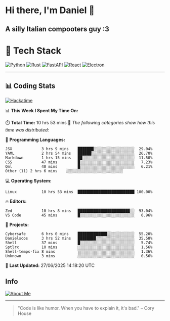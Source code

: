 # Hi there, I'm Daniel 👋

## A silly Italian compooters guy :3

# 🚀 Tech Stack

[![Python](https://img.shields.io/badge/Python-3.13%2B-blue?style=for-the-badge&logo=python&logoColor=white)](https://www.python.org/)
[![Rust](https://img.shields.io/badge/Rust-1.87%2B-black?style=for-the-badge&logo=rust&logoColor=white)](https://www.rust-lang.org/)
[![FastAPI](https://img.shields.io/badge/FastAPI-0.110.0%2B-green?style=for-the-badge&logo=fastapi&logoColor=white)](https://fastapi.tiangolo.com/)
[![React](https://img.shields.io/badge/React-19.1.0%2B-blue?style=for-the-badge&logo=react&logoColor=white)](https://react.dev/)
[![Electron](https://img.shields.io/badge/Electron-36.2.0%2B-dark?style=for-the-badge&logo=electron&logoColor=white)](https://www.electronjs.org/)

---

## 📊 Coding Stats

[![Hackatime](https://img.shields.io/badge/Hackatime-Hack%20Club-orange?style=for-the-badge&logo=wakatime&logoColor=white)](https://hackatime.hackclub.com)

<!--START_SECTION:waka-->
📊 **This Week I Spent My Time On:**

⏱️ **Total Time:** 10 hrs 53 mins
📝 *The following categories show how this time was distributed:*

💬 **Programming Languages:**
```text
JSX             3 hrs 9 mins    ███████░░░░░░░░░░░░░░░░░░  29.04%
YAML            2 hrs 54 mins   ██████░░░░░░░░░░░░░░░░░░░  26.70%
Markdown        1 hrs 15 mins   ██░░░░░░░░░░░░░░░░░░░░░░░  11.50%
CSS             47 mins         █░░░░░░░░░░░░░░░░░░░░░░░░   7.23%
Qml             40 mins         █░░░░░░░░░░░░░░░░░░░░░░░░   6.21%
Other (11) 2 hrs 6 mins    ░░░░░░░░░░░░░░░░░░░░░░░░░
```

💻 **Operating System:**
```text
Linux           10 hrs 53 mins  █████████████████████████ 100.00%
```

🔥 **Editors:**
```text
Zed             10 hrs 8 mins   ███████████████████████░░  93.04%
VS Code         45 mins         █░░░░░░░░░░░░░░░░░░░░░░░░   6.96%
```

📁 **Projects:**
```text
Cybersafe       6 hrs 0 mins    █████████████░░░░░░░░░░░░  55.20%
Danielscos      3 hrs 52 mins   ████████░░░░░░░░░░░░░░░░░  35.58%
Shell           37 mins         █░░░░░░░░░░░░░░░░░░░░░░░░   5.74%
Sptlrx          10 mins         ░░░░░░░░░░░░░░░░░░░░░░░░░   1.56%
Shell-temps-fix 8 mins          ░░░░░░░░░░░░░░░░░░░░░░░░░   1.36%
Unknown         3 mins          ░░░░░░░░░░░░░░░░░░░░░░░░░   0.56%
```

📅 **Last Updated:** 27/06/2025 14:18:20 UTC

<!--END_SECTION:waka-->


## Info
[![About Me](https://img.shields.io/badge/About--Me-black?style=for-the-badge&logo=numpy&logoColor=white)](https://danielscos.github.io/about_me)

---

> "Code is like humor. When you have to explain it, it's bad." – Cory House
